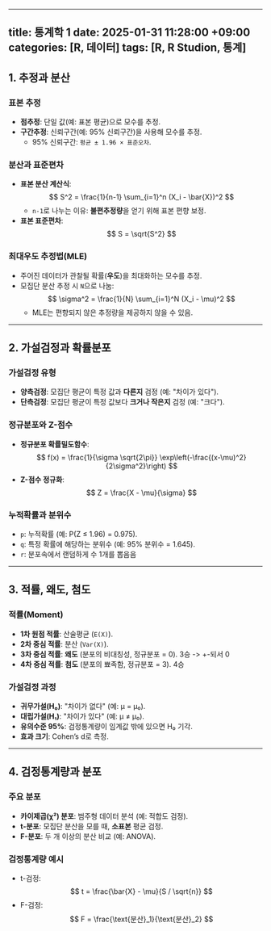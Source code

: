 <!-- _includes/head.html -->
<script src="https://cdnjs.cloudflare.com/ajax/libs/mathjax/2.7.7/MathJax.js?config=TeX-MML-AM_CHTML"></script>
---
title: 통계학 1
date: 2025-01-31 11:28:00 +09:00
categories: [R, 데이터]
tags: [R, R Studion, 통계]
---
## 1. 추정과 분산
### 표본 추정
- **점추정**: 단일 값(예: 표본 평균)으로 모수를 추정.  
- **구간추정**: 신뢰구간(예: 95% 신뢰구간)을 사용해 모수를 추정.  
  - 95% 신뢰구간: `평균 ± 1.96 × 표준오차`.

### 분산과 표준편차
- **표본 분산 계산식**:  
  $$
  S^2 = \frac{1}{n-1} \sum_{i=1}^n (X_i - \bar{X})^2
  $$
  - `n-1`로 나누는 이유: **불편추정량**을 얻기 위해 표본 편향 보정.
- **표본 표준편차**:  
  $$
  S = \sqrt{S^2}
  $$

### 최대우도 추정법(MLE)
- 주어진 데이터가 관찰될 확률(**우도**)을 최대화하는 모수를 추정.
- 모집단 분산 추정 시 `N`으로 나눔:  
  $$
  \sigma^2 = \frac{1}{N} \sum_{i=1}^N (X_i - \mu)^2
  $$
  - MLE는 편향되지 않은 추정량을 제공하지 않을 수 있음.

---

## 2. 가설검정과 확률분포
### 가설검정 유형
- **양측검정**: 모집단 평균이 특정 값과 **다른지** 검정 (예: "차이가 있다").  
- **단측검정**: 모집단 평균이 특정 값보다 **크거나 작은지** 검정 (예: "크다").

### 정규분포와 Z-점수
- **정규분포 확률밀도함수**:  
  $$
  f(x) = \frac{1}{\sigma \sqrt{2\pi}} \exp\left(-\frac{(x-\mu)^2}{2\sigma^2}\right)
  $$
- **Z-점수 정규화**:  
  $$
  Z = \frac{X - \mu}{\sigma}
  $$

### 누적확률과 분위수
- `p`: 누적확률 (예: P(Z ≤ 1.96) = 0.975).  
- `q`: 특정 확률에 해당하는 분위수 (예: 95% 분위수 = 1.645).
- `r`: 분포속에서 랜덤하게 수 1개를 뽑음음
---

## 3. 적률, 왜도, 첨도
### 적률(Moment)
- **1차 원점 적률**: 산술평균 (`E(X)`).  
- **2차 중심 적률**: 분산 (`Var(X)`).  
- **3차 중심 적률**: **왜도** (분포의 비대칭성, 정규분포 = 0).  3승 -> +-되서 0
- **4차 중심 적률**: **첨도** (분포의 뾰족함, 정규분포 = 3).    4승

### 가설검정 과정
- **귀무가설(H₀)**: "차이가 없다" (예: μ = μ₀).  
- **대립가설(H₁)**: "차이가 있다" (예: μ ≠ μ₀).  
- **유의수준 95%**: 검정통계량이 임계값 밖에 있으면 H₀ 기각.  
- **효과 크기**: Cohen’s d로 측정.

---

## 4. 검정통계량과 분포
### 주요 분포
- **카이제곱(χ²) 분포**: 범주형 데이터 분석 (예: 적합도 검정).  
- **t-분포**: 모집단 분산을 모를 때, **소표본** 평균 검정.  
- **F-분포**: 두 개 이상의 분산 비교 (예: ANOVA).

### 검정통계량 예시
- t-검정:  
  $$
  t = \frac{\bar{X} - \mu}{S / \sqrt{n}}
  $$
- F-검정:  
  $$
  F = \frac{\text{분산}_1}{\text{분산}_2}
  $$
